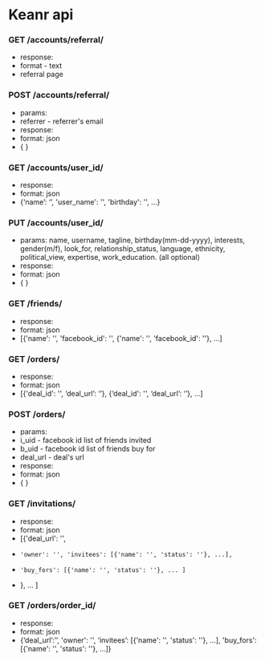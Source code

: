 Keanr api
=======================

### GET /accounts/referral/
* response:
*  format - text
*  referral page

### POST /accounts/referral/
* params:
*   referrer - referrer's email
* response:
*   format: json
*   { }

### GET /accounts/user_id/
* response: 
*   format: json
*   {‘name’: ‘’, 'user_name': '', 'birthday': '', ...}


### PUT /accounts/user_id/
* params: name, username, tagline, birthday(mm-dd-yyyy), interests, gender(m/f), look_for, relationship_status, language, ethnicity, political_view, expertise, work_education. (all optional)
* response: 
*   format: json
*   { }

### GET /friends/
* response:
*   format: json
*   [{'name': '', 'facebook_id': '', {'name': '', 'facebook_id': ''}, ...]

### GET /orders/
* response:
*   format: json
*   [{'deal_id': '', ‘deal_url’: ‘’}, {‘deal_id': '', ‘deal_url’: ‘’}, …]

### POST /orders/
* params:
*   i_uid - facebook id list of friends invited
*   b_uid - facebook id list of friends buy for
*   deal_url - deal's url
* response:
*   format: json
*   { }

### GET /invitations/
* response:
*   format: json
*   [{'deal_url': '',
*     'owner': '', 'invitees': [{'name': '', 'status': ''}, ...],
*     'buy_fors': [{'name': '', 'status': ''}, ... ]
*    }, ... ]

### GET /orders/order_id/
* response:
*   format: json
*   {‘deal_url’:’’, 'owner': '', ‘invitees’: [{'name': '', 'status': ''}, …], 'buy_fors': [{'name': '', 'status': ''}, ...]}
